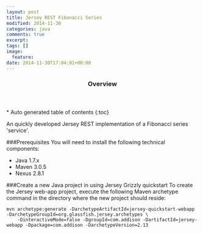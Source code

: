 ```yaml
---
layout: post
title: Jersey REST Fibonacci Series
modified: 2014-11-30
categories: java
comments: true
excerpt:
tags: []
image:
  feature:
date: 2014-11-30T17:04:01+00:00
---
```


<section id="table-of-contents" class="toc">
  <header>
<h3>Overview</h3>
  </header>
<div id="drawer" markdown="1">
*  Auto generated table of contents
{:toc}
</div>
</section><!-- /#table-of-contents -->

An quickly developed Jersey REST implementation of a Fibonacci series 'service'.


###Prerequisites
You will need to install the following technical components:

* Java 1.7.x
* Maven 3.0.5
* Nexus 2.8.1

###Create a new Java project in using Jersey Grizzly quickstart
To create the Jersey web-app project, execute the following Maven archetype command in the directory where the new project should reside:

```
mvn archetype:generate -DarchetypeArtifactId=jersey-quickstart-webapp -DarchetypeGroupId=org.glassfish.jersey.archetypes \
    -DinteractiveMode=false -DgroupId=com.addison -DartifactId=jersey-webapp -Dpackage=com.addison -DarchetypeVersion=2.13
```